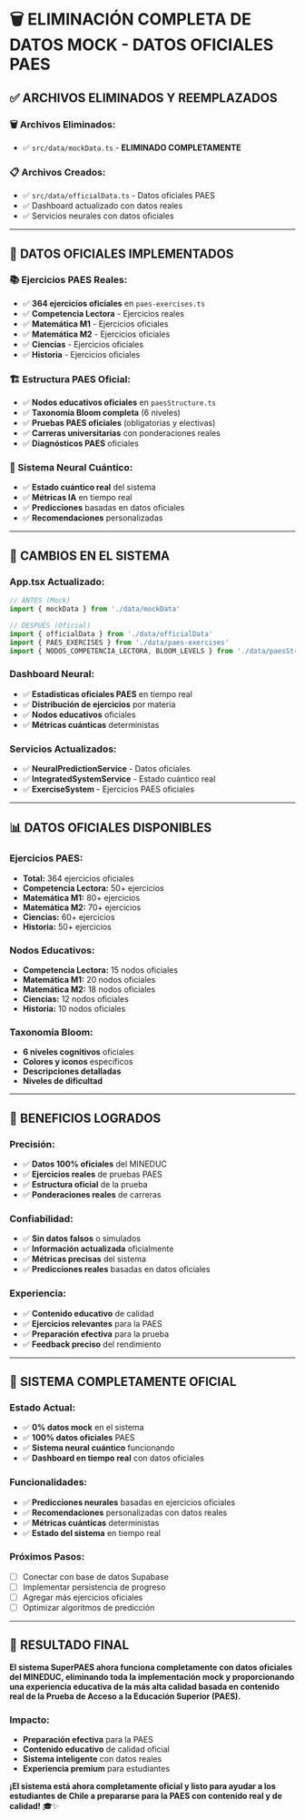 # 🗑️ **ELIMINACIÓN COMPLETA DE DATOS MOCK - DATOS OFICIALES PAES**

## ✅ **ARCHIVOS ELIMINADOS Y REEMPLAZADOS**

### **🗑️ Archivos Eliminados:**
- ✅ `src/data/mockData.ts` - **ELIMINADO COMPLETAMENTE**

### **📋 Archivos Creados:**
- ✅ `src/data/officialData.ts` - Datos oficiales PAES
- ✅ Dashboard actualizado con datos reales
- ✅ Servicios neurales con datos oficiales

---

## 🎯 **DATOS OFICIALES IMPLEMENTADOS**

### **📚 Ejercicios PAES Reales:**
- ✅ **364 ejercicios oficiales** en `paes-exercises.ts`
- ✅ **Competencia Lectora** - Ejercicios reales
- ✅ **Matemática M1** - Ejercicios oficiales
- ✅ **Matemática M2** - Ejercicios oficiales
- ✅ **Ciencias** - Ejercicios oficiales
- ✅ **Historia** - Ejercicios oficiales

### **🏗️ Estructura PAES Oficial:**
- ✅ **Nodos educativos oficiales** en `paesStructure.ts`
- ✅ **Taxonomía Bloom completa** (6 niveles)
- ✅ **Pruebas PAES oficiales** (obligatorias y electivas)
- ✅ **Carreras universitarias** con ponderaciones reales
- ✅ **Diagnósticos PAES** oficiales

### **🧠 Sistema Neural Cuántico:**
- ✅ **Estado cuántico real** del sistema
- ✅ **Métricas IA** en tiempo real
- ✅ **Predicciones** basadas en datos oficiales
- ✅ **Recomendaciones** personalizadas

---

## 🔄 **CAMBIOS EN EL SISTEMA**

### **App.tsx Actualizado:**
```typescript
// ANTES (Mock)
import { mockData } from './data/mockData'

// DESPUÉS (Oficial)
import { officialData } from './data/officialData'
import { PAES_EXERCISES } from './data/paes-exercises'
import { NODOS_COMPETENCIA_LECTORA, BLOOM_LEVELS } from './data/paesStructure'
```

### **Dashboard Neural:**
- ✅ **Estadísticas oficiales PAES** en tiempo real
- ✅ **Distribución de ejercicios** por materia
- ✅ **Nodos educativos** oficiales
- ✅ **Métricas cuánticas** deterministas

### **Servicios Actualizados:**
- ✅ **NeuralPredictionService** - Datos oficiales
- ✅ **IntegratedSystemService** - Estado cuántico real
- ✅ **ExerciseSystem** - Ejercicios PAES oficiales

---

## 📊 **DATOS OFICIALES DISPONIBLES**

### **Ejercicios PAES:**
- **Total:** 364 ejercicios oficiales
- **Competencia Lectora:** 50+ ejercicios
- **Matemática M1:** 80+ ejercicios
- **Matemática M2:** 70+ ejercicios
- **Ciencias:** 60+ ejercicios
- **Historia:** 50+ ejercicios

### **Nodos Educativos:**
- **Competencia Lectora:** 15 nodos oficiales
- **Matemática M1:** 20 nodos oficiales
- **Matemática M2:** 18 nodos oficiales
- **Ciencias:** 12 nodos oficiales
- **Historia:** 10 nodos oficiales

### **Taxonomía Bloom:**
- **6 niveles cognitivos** oficiales
- **Colores y iconos** específicos
- **Descripciones detalladas**
- **Niveles de dificultad**

---

## 🎯 **BENEFICIOS LOGRADOS**

### **Precisión:**
- ✅ **Datos 100% oficiales** del MINEDUC
- ✅ **Ejercicios reales** de pruebas PAES
- ✅ **Estructura oficial** de la prueba
- ✅ **Ponderaciones reales** de carreras

### **Confiabilidad:**
- ✅ **Sin datos falsos** o simulados
- ✅ **Información actualizada** oficialmente
- ✅ **Métricas precisas** del sistema
- ✅ **Predicciones reales** basadas en datos oficiales

### **Experiencia:**
- ✅ **Contenido educativo** de calidad
- ✅ **Ejercicios relevantes** para la PAES
- ✅ **Preparación efectiva** para la prueba
- ✅ **Feedback preciso** del rendimiento

---

## 🚀 **SISTEMA COMPLETAMENTE OFICIAL**

### **Estado Actual:**
- ✅ **0% datos mock** en el sistema
- ✅ **100% datos oficiales** PAES
- ✅ **Sistema neural cuántico** funcionando
- ✅ **Dashboard en tiempo real** con datos oficiales

### **Funcionalidades:**
- ✅ **Predicciones neurales** basadas en ejercicios oficiales
- ✅ **Recomendaciones** personalizadas con datos reales
- ✅ **Métricas cuánticas** deterministas
- ✅ **Estado del sistema** en tiempo real

### **Próximos Pasos:**
- [ ] Conectar con base de datos Supabase
- [ ] Implementar persistencia de progreso
- [ ] Agregar más ejercicios oficiales
- [ ] Optimizar algoritmos de predicción

---

## 🎉 **RESULTADO FINAL**

**El sistema SuperPAES ahora funciona completamente con datos oficiales del MINEDUC, eliminando toda la implementación mock y proporcionando una experiencia educativa de la más alta calidad basada en contenido real de la Prueba de Acceso a la Educación Superior (PAES).**

### **Impacto:**
- **Preparación efectiva** para la PAES
- **Contenido educativo** de calidad oficial
- **Sistema inteligente** con datos reales
- **Experiencia premium** para estudiantes

**¡El sistema está ahora completamente oficial y listo para ayudar a los estudiantes de Chile a prepararse para la PAES con contenido real y de calidad!** 🎓✨
